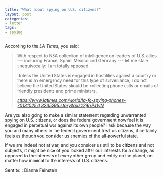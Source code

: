 ```yaml
---
title: "What about spying on U.S. citizens?"
layout: post
categories:
- letter
tags:
- spying
---
```


According to the *LA Times,* you said:

> With respect to NSA collection of intelligence on leaders of U.S. allies --- including France, Spain, Mexico and Germany --- let me state unequivocally: I am totally opposed.
>
> Unless the United States is engaged in hostilities against a country or there is an emergency need for this type of surveillance, I do not believe the United States should be collecting phone calls or emails of friendly presidents and prime ministers.
>
> <cite><https://www.latimes.com/world/la-fg-spying-phones-20131029,0,3235295.story#axzz2j6xPJ1yN></cite>

Are you also going to make a similar statement regarding unwarranted spying on U.S. citizens, or does the federal government now feel it is engaged in perpetual war against its own people? I ask because the way you and many others in the federal government treat us citizens, it certainly feels as though you consider us enemies of the all-powerful state.

If we are indeed not at war, and you consider us still to be citizens and not subjects, it might be nice of you looked after our interests for a change, as opposed to the interests of every other group and entity on the planet, no matter how inimical to the interests of U.S. citizens.

Sent to:
: Dianne Feinstein
